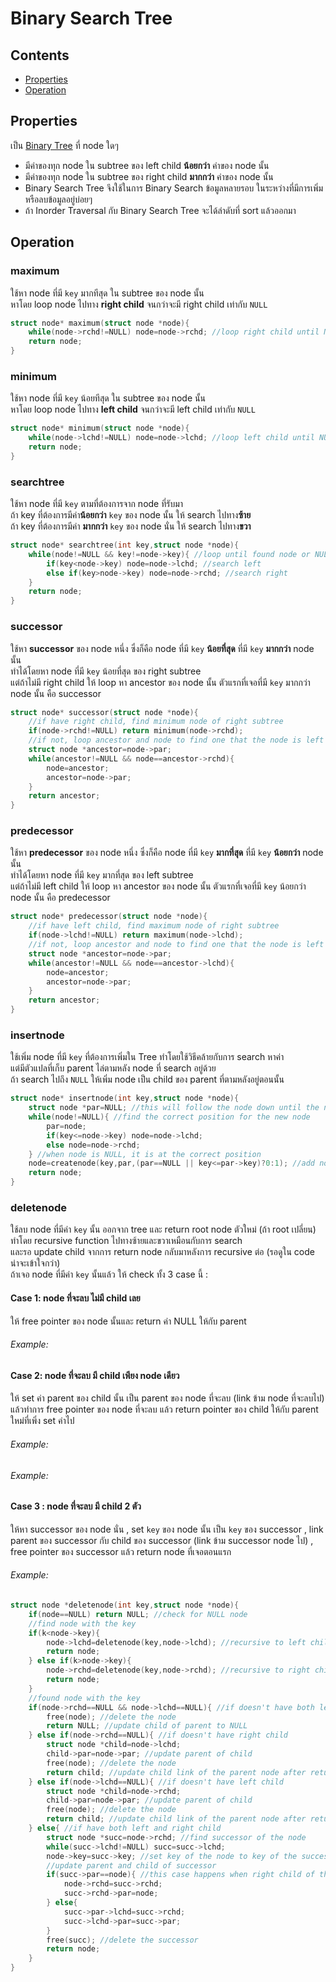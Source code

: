 # Binary Search Tree
## Contents
* [Properties](https://github.com/Mingyuanz1111/Algorithm-and-Data-Structure/tree/main/Files/Tree/Binary_Search_Tree#properties)
* [Operation](https://github.com/Mingyuanz1111/Algorithm-and-Data-Structure/tree/main/Files/Tree/Binary_Search_Tree#operation)

## Properties

เป็น [Binary Tree](https://github.com/Mingyuanz1111/Algorithm-and-Data-Structure/tree/main/Files/Tree/Binary_Tree) ที่ node ใดๆ
* มีค่าของทุก node ใน subtree ของ left child **น้อยกว่า** ค่าของ node นั้น
* มีค่าของทุก node ใน subtree ของ right child **มากกว่า** ค่าของ node นั้น
* Binary Search Tree จึงใช้ในการ Binary Search ข้อมูลหลายรอบ ในระหว่างที่มีการเพิ่มหรือลบข้อมูลอยู่บ่อยๆ
* ถ้า Inorder Traversal กับ Binary Search Tree จะได้ลำดับที่ sort แล้วออกมา

## Operation

### maximum
ใช้หา node ที่มี `key` มากทีสุด ใน subtree ของ node นั้น  
หาโดย loop node ไปทาง **right child** จนกว่าจะมี right child เท่ากับ `NULL`
```c++
struct node* maximum(struct node *node){
    while(node->rchd!=NULL) node=node->rchd; //loop right child until NULL
    return node;
}
```

### minimum
ใช้หา node ที่มี `key` น้อยทีสุด ใน subtree ของ node นั้น  
หาโดย loop node ไปทาง **left child** จนกว่าจะมี left child เท่ากับ `NULL`
```c++
struct node* minimum(struct node *node){
    while(node->lchd!=NULL) node=node->lchd; //loop left child until NULL
    return node;
}
```

### searchtree
ใช้หา node ที่มี `key` ตามที่ต้องการจาก node ที่รับมา  
ถ้า key ที่ต้องการมีค่า**น้อยกว่า** `key` ของ node นั้น ให้ search ไปทาง**ซ้าย**  
ถ้า key ที่ต้องการมีค่า **มากกว่า** `key` ของ node นั่น ให้ search ไปทาง**ขวา**
```c++
struct node* searchtree(int key,struct node *node){
    while(node!=NULL && key!=node->key){ //loop until found node or NULL
        if(key<node->key) node=node->lchd; //search left
        else if(key>node->key) node=node->rchd; //search right
    }
    return node;
}
```

### successor
ใช้หา **successor** ของ node หนึ่ง ซึ่งก็คือ node ที่มี `key` **น้อยที่สุด** ที่มี `key` **มากกว่า** node นั้น  
ทำได้โดยหา node ที่มี `key` น้อยที่สุด ของ right subtree  
แต่ถ้าไม่มี right child ให้ loop หา ancestor ของ node นั้น ตัวแรกที่เจอที่มี `key` มากกว่า node นั้น คือ successor
```c++
struct node* successor(struct node *node){
    //if have right child, find minimum node of right subtree
    if(node->rchd!=NULL) return minimum(node->rchd);
    //if not, loop ancestor and node to find one that the node is left child of ancestor
    struct node *ancestor=node->par;
    while(ancestor!=NULL && node==ancestor->rchd){
        node=ancestor;
        ancestor=node->par;
    }
    return ancestor;
}
```

### predecessor
ใช้หา **predecessor** ของ node หนึ่ง ซึ่งก็คือ node ที่มี `key` **มากที่สุด** ที่มี `key` **น้อยกว่า** node นั้น  
ทำได้โดยหา node ที่มี `key` มากที่สุด ของ left subtree  
แต่ถ้าไม่มี left child ให้ loop หา ancestor ของ node นั้น ตัวแรกที่เจอที่มี `key` น้อยกว่า node นั้น คือ predecessor
```c++
struct node* predecessor(struct node *node){
    //if have left child, find maximum node of right subtree
    if(node->lchd!=NULL) return maximum(node->lchd);
    //if not, loop ancestor and node to find one that the node is left child of ancestor
    struct node *ancestor=node->par;
    while(ancestor!=NULL && node==ancestor->lchd){
        node=ancestor;
        ancestor=node->par;
    }
    return ancestor;
}
```

### insertnode
ใช้เพิ่ม node ที่มี `key` ที่ต้องการเพิ่มใน Tree ทำโดยใช้วิธีคล้ายกับการ search หาค่า  
แต่มีตัวแปลที่เก็บ parent ไล่ตามหลัง node ที่ search อยู่ด้วย  
ถ้า search ไปถึง `NULL` ให้เพิ่ม node เป็น child ของ parent ที่ตามหลังอยู่ตอนนั้น
```c++
struct node* insertnode(int key,struct node *node){
    struct node *par=NULL; //this will follow the node down until the node is NULL
    while(node!=NULL){ //find the correct position for the new node
        par=node;
        if(key<=node->key) node=node->lchd;
        else node=node->rchd;
    } //when node is NULL, it is at the correct position
    node=createnode(key,par,(par==NULL || key<=par->key)?0:1); //add node to the parent
    return node;
}
```

### deletenode
ใช้ลบ node ที่มีค่า `key` นั้น ออกจาก tree และ return root node ตัวใหม่ (ถ้า root เปลี่ยน)  
ทำโดย recursive function ไปทางซ้ายและขวาเหมือนกับการ search  
และรอ update child จากการ return node กลับมาหลังการ recursive ต่อ (รอดูใน code น่าจะเข้าใจกว่า)  
ถ้าเจอ node ที่มีค่า `key` นั้นแล้ว ให้ check ทั้ง 3 case นี้ :  
  
#### Case 1: node ที่จะลบ ไม่มี child เลย
ให้ free pointer ของ node นั้นและ return ค่า NULL ให้กับ parent

###### Example:


#### Case 2: node ที่จะลบ มี child เพียง node เดียว

ให้ set ค่า parent ของ child นั้น เป็น parent ของ node ที่จะลบ (link ข้าม node ที่จะลบไป)
แล้วทำการ free pointer ของ node ที่จะลบ
แล้ว return pointer ของ child ให้กับ parent ใหม่ที่เพิ่ง set ค่าไป

###### Example:


###### Example:


#### Case 3 : node ที่จะลบ มี child 2 ตัว

ให้หา successor ของ node นั่น
, set `key` ของ node นั้น เป็น `key` ของ successor
, link parent ของ successor กับ child ของ successor (link ข้าม successor node ไป)
, free pointer ของ successor แล้ว return node ที่เจอตอนแรก

###### Example:


```c++
struct node *deletenode(int key,struct node *node){
    if(node==NULL) return NULL; //check for NULL node
    //find node with the key
    if(k<node->key){
        node->lchd=deletenode(key,node->lchd); //recursive to left child and update child
        return node;
    } else if(k>node->key){
        node->rchd=deletenode(key,node->rchd); //recursive to right child and update child
        return node;
    }
    //found node with the key
    if(node->rchd==NULL && node->lchd==NULL){ //if doesn't have both left and right child
        free(node); //delete the node
        return NULL; //update child of parent to NULL
    } else if(node->rchd==NULL){ //if doesn't have right child
        struct node *child=node->lchd;
        child->par=node->par; //update parent of child
        free(node); //delete the node
        return child; //update child link of the parent node after return
    } else if(node->lchd==NULL){ //if doesn't have left child
        struct node *child=node->rchd;
        child->par=node->par; //update parent of child
        free(node); //delete the node
        return child; //update child link of the parent node after return
    } else{ //if have both left and right child
        struct node *succ=node->rchd; //find successor of the node
        while(succ->lchd!=NULL) succ=succ->lchd;
        node->key=succ->key; //set key of the node to key of the successor
        //update parent and child of successor
        if(succ->par==node){ //this case happens when right child of the node has no left child
            node->rchd=succ->rchd;
            succ->rchd->par=node;
        } else{
            succ->par->lchd=succ->rchd;
            succ->lchd->par=succ->par;
        }
        free(succ); //delete the successor
        return node;
    }
}
```
